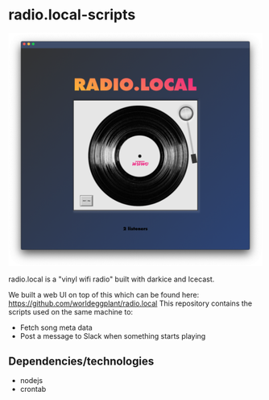 # radio.local-scripts

![Alt Text](https://github.com/ErikAlfredsson/radio.local-scripts/blob/master/radio_local_example_image.png)

radio.local is a "vinyl wifi radio" built with darkice and Icecast.

We built a web UI on top of this which can be found here: https://github.com/worldeggplant/radio.local
This repository contains the scripts used on the same machine to:

- Fetch song meta data
- Post a message to Slack when something starts playing

## Dependencies/technologies

- nodejs
- crontab
